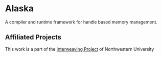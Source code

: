 # Alaska
A compiler and runtime framework for handle based memory management.

## Affiliated Projects

This work is a part of the [Interweaving Project](https://www.interweaving.org) of Northwestern University
